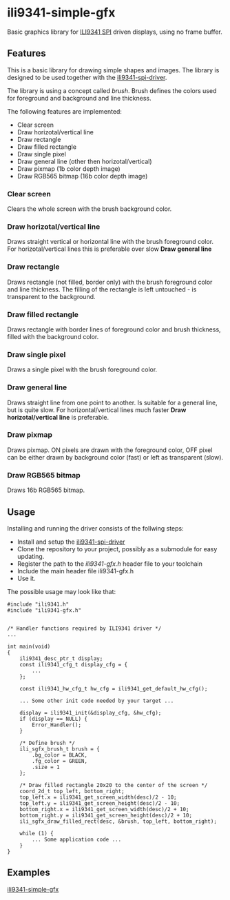 # ili9341-simple-gfx
Basic graphics library for [ILI9341 SPI](https://bitbucket-prod.tcc.etn.com/projects/SID/repos/ili9341-spi-driver/browse) driven displays, using no frame buffer.

## Features

This is a basic library for drawing simple shapes and images. The library is designed 
to be used together with the [ili9341-spi-driver](https://bitbucket-prod.tcc.etn.com/projects/SID/repos/ili9341-spi-driver/browse).

The library is using a concept called *brush*. Brush defines the colors used for foreground
and background and line thickness.

The following features are implemented:

* Clear screen
* Draw horizotal/vertical line
* Draw rectangle
* Draw filled rectangle
* Draw single pixel
* Draw general line (other then horizotal/vertical)
* Draw pixmap (1b color depth image)
* Draw RGB565 bitmap (16b color depth image)

### Clear screen

Clears the whole screen with the brush background color.

### Draw horizotal/vertical line 

Draws straight vertical or horizontal line with the brush foreground color.
For horizotal/vertical lines this is preferable over slow **Draw general line**

### Draw rectangle

Draws rectangle (not filled, border only) with the brush foreground color and line thickness.
The filling of the rectangle is left untouched - is transparent to the background.

### Draw filled rectangle

Draws rectangle with border lines of foreground color and brush thickness, filled with the background color.

### Draw single pixel

Draws a single pixel with the brush foreground color.

### Draw general line

Draws straight line from one point to another. Is suitable for a general line, but is quite slow.
For horizontal/vertical lines much faster **Draw horizotal/vertical line** is preferable.

### Draw pixmap

Draws pixmap. ON pixels are drawn with the foreground color, OFF pixel can be either drawn by background
color (fast) or left as transparent (slow).

### Draw RGB565 bitmap

Draws 16b RGB565 bitmap.

## Usage

Installing and running the driver consists of the follwing steps:
* Install and setup the [ili9341-spi-driver](https://bitbucket-prod.tcc.etn.com/projects/SID/repos/ili9341-spi-driver/browse)
* Clone the repository to your project, possibly as a submodule for easy updating.
* Register the path to the *ili9341-gfx.h* header file to your toolchain
* Include the main header file ili9341-gfx.h
* Use it.

The possible usage may look like that:

    #include "ili9341.h"
    #include "ili9341-gfx.h"


    /* Handler functions required by ILI9341 driver */
    ...

    int main(void)
    {
        ili9341_desc_ptr_t display;
        const ili9341_cfg_t display_cfg = {
            ...
        };

        const ili9341_hw_cfg_t hw_cfg = ili9341_get_default_hw_cfg();

        ... Some other init code needed by your target ...

        display = ili9341_init(&display_cfg, &hw_cfg);
        if (display == NULL) {
            Error_Handler();
        }
		
		/* Define brush */
		ili_sgfx_brush_t brush = {
			.bg_color = BLACK,
			.fg_color = GREEN,
			.size = 1
		};
		
		/* Draw filled rectangle 20x20 to the center of the screen */
		coord_2d_t top_left, bottom_right;
		top_left.x = ili9341_get_screen_width(desc)/2 - 10;
		top_left.y = ili9341_get_screen_height(desc)/2 - 10;
		bottom_right.x = ili9341_get_screen_width(desc)/2 + 10;
		bottom_right.y = ili9341_get_screen_height(desc)/2 + 10;
		ili_sgfx_draw_filled_rect(desc, &brush, top_left, bottom_right);

        while (1) {
            ... Some application code ...
        }
    }

## Examples

[ili9341-simple-gfx](https://bitbucket-prod.tcc.etn.com/projects/SID/repos/ili9341-simple-gfx-example/browse)
